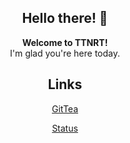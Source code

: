 <div align="center"><h2>Hello there! 👋</h2></div>

<div align="center"><b>Welcome to TTNRT!</b></div>

<div align="center">I'm glad you're here today.</div>

<div align="center"><h2>Links</h2></div>

<div align="center">
  
[GitTea](https://git.ttnrtsite.me)

[Status](https://status.ttnrtsite.me)
  
</div>
